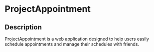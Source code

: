 # ProjectAppointment

## Description

ProjectAppointment is a web application designed to help users easily schedule appointments and manage their schedules with friends.
